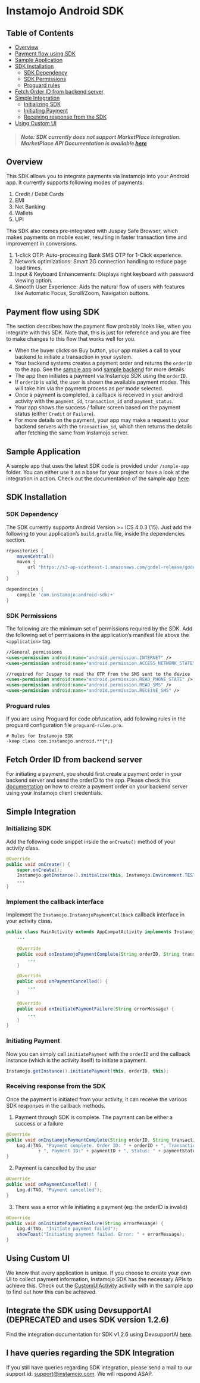 # Instamojo Android SDK 

## Table of Contents

   * [Overview](#overview)
   * [Payment flow using SDK](#payment-flow-using-sdk)
   * [Sample Application](#sample-application)
   * [SDK Installation](#sdk-installation)
     * [SDK Dependency](#sdk-dependency)
     * [SDK Permissions](#sdk-permissions)
     * [Proguard rules](#proguard-rules)
   * [Fetch Order ID from backend server](#fetch-order-id-from-backend-server)
   * [Simple Integration](#simple-integration)
     * [Initializing SDK](#initializing-sdk)
     * [Initiating Payment](#initiating-payment)
     * [Receiving response from the SDK](#receiving-response-from-the-sdk)
   * [Using Custom UI](#using-custom-ui)
    
> #### ***Note: SDK currently does not support MarketPlace Integration. MarketPlace API Documentation is available [here](https://docs.instamojo.com/v2/docs)***

## Overview
This SDK allows you to integrate payments via Instamojo into your Android app. It currently supports following modes of payments:

1. Credit / Debit Cards
2. EMI
3. Net Banking
4. Wallets
5. UPI

This SDK also comes pre-integrated with Juspay Safe Browser, which makes payments on mobile easier, resulting in faster transaction time and improvement in conversions.

1. 1-click OTP: Auto-processing Bank SMS OTP for 1-Click experience.
2. Network optimizations: Smart 2G connection handling to reduce page load times.
3. Input & Keyboard Enhancements: Displays right keyboard with password viewing option.
4. Smooth User Experience: Aids the natural flow of users with features like Automatic Focus, Scroll/Zoom, Navigation buttons.

## Payment flow using SDK
The section describes how the payment flow probably looks like, when you integrate with this SDK. Note that, this is just for reference and you are free to make changes to this flow that works well for you.

- When the buyer clicks on Buy button, your app makes a call to your backend to initiate a transaction in your system.
- Your backend systems creates a payment order and returns the `orderID` to the app. See the [sample app](https://github.com/Instamojo/instamojo-android-sdk/tree/readme_update/sample-app) and [sample backend](https://github.com/Instamojo/sample-sdk-server) for more details.
- The app then initiates a payment via Instamojo SDK using the `orderID`.
- If `orderID` is valid, the user is shown the available payment modes. This will take him via the payment process as per mode selected.
- Once a payment is completed, a callback is received in your android activity with the `payment_id`, `transaction_id` and `payment_status`.
- Your app shows the success / failure screen based on the payment status (either `Credit` or `Failure`).
- For more details on the payment, your app may make a request to your backend servers with the `transaction_id`, which then returns the details after fetching the same from Instamojo server.


## Sample Application 
A sample app that uses the latest SDK code is provided under `/sample-app` folder. You can either use it as a base for your project or have a look at the integration in action.
Check out the documentation of the sample app [here](https://github.com/Instamojo/instamojo-android-sdk/tree/master/sample-app/Readme.md).

## SDK Installation
### SDK Dependency
The SDK currently supports Android Version >= ICS 4.0.3 (15). Just add the following to your application’s `build.gradle` file, inside the dependencies section.
```groovy
repositories {
    mavenCentral()
    maven {
        url "https://s3-ap-southeast-1.amazonaws.com/godel-release/godel/"
    }
}

dependencies {
    compile 'com.instamojo:android-sdk:+'
}

```

### SDK Permissions
The following are the minimum set of permissions required by the SDK. Add the following set of permissions in the application’s manifest file above the `<application>` tag.
```xml
//General permissions 
<uses-permission android:name="android.permission.INTERNET" />
<uses-permission android:name="android.permission.ACCESS_NETWORK_STATE" />

//required for Juspay to read the OTP from the SMS sent to the device
<uses-permission android:name="android.permission.READ_PHONE_STATE" />
<uses-permission android:name="android.permission.READ_SMS" />
<uses-permission android:name="android.permission.RECEIVE_SMS" />
```

### Proguard rules
If you are using Proguard for code obfuscation, add following rules in the proguard configuration file `proguard-rules.pro`.
```
# Rules for Instamojo SDK
-keep class com.instamojo.android.**{*;}
```

## Fetch Order ID from backend server
For initiating a payment, you should first create a payment order in your backend server and send the orderID to the app.
Please check this [documentation](https://github.com/Instamojo/sample-sdk-server/blob/master/Readme.md) 
on how to create a payment order on your backend server using your Instamojo client credentials.


## Simple Integration
### Initializing SDK
Add the following code snippet inside the `onCreate()` method of your activity class.
```java
@Override
public void onCreate() {
    super.onCreate();
    Instamojo.getInstance().initialize(this, Instamojo.Environment.TEST);
    ...
}
```

### Implement the callback interface
Implement the `Instamojo.InstamojoPaymentCallback` callback interface in your activity class.
```java
public class MainActivity extends AppCompatActivity implements Instamojo.InstamojoPaymentCallback {
    ...
    
    @Override
    public void onInstamojoPaymentComplete(String orderID, String transactionID, String paymentID, String paymentStatus) {
        ...
    }

    @Override
    public void onPaymentCancelled() {
        ...
    }

    @Override
    public void onInitiatePaymentFailure(String errorMessage) {
        ...
    }
}

```
### Initiating Payment
Now you can simply call `initiatePayment` with the `orderID` and the callback instance (which is the activity itself) to initiate a payment.
```java
Instamojo.getInstance().initiatePayment(this, orderID, this);
```

### Receiving response from the SDK
Once the payment is initiated from your activity, it can receive the various SDK responses in the callback methods.

1. Payment through SDK is complete. The payment can be either a success or a failure
```java
@Override
public void onInstamojoPaymentComplete(String orderID, String transactionID, String paymentID, String paymentStatus) {
    Log.d(TAG, "Payment complete. Order ID: " + orderID + ", Transaction ID: " + transactionID
            + ", Payment ID:" + paymentID + ", Status: " + paymentStatus);
}
```

2. Payment is cancelled by the user
```java
@Override
public void onPaymentCancelled() {
    Log.d(TAG, "Payment cancelled");
}
```

3. There was a error while initiating a payment (eg: the orderID is invalid)
```java
@Override
public void onInitiatePaymentFailure(String errorMessage) {
    Log.d(TAG, "Initiate payment failed");
    showToast("Initiating payment failed. Error: " + errorMessage);
}
```

## Using Custom UI
We know that every application is unique. If you choose to create your own UI to collect payment information, Instamojo SDK has the necessary APIs to achieve this.
Check out the [CustomUIActivity](https://github.com/Instamojo/instamojo-android-sdk/blob/master/sample-app/src/main/java/com/instamojo/androidsdksample/CustomUIActivity.java) activity with in the sample app to find out how this can be achieved.

## Integrate the SDK using DevsupportAI (DEPRECATED and uses SDK version 1.2.6)
Find the integration documentation for SDK v1.2.6 using DevsupportAI [here](https://docs.instamojo.com/v1.1/page/devsupport-ai-android-integration).

## I have queries regarding the SDK Integration
If you still have queries regarding SDK integration, please send a mail to our support id: [support@instamojo.com](mailto:support@instamojo.com). We will respond ASAP.
